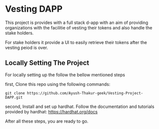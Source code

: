 # Vesting DAPP

This project is provides with a full stack d-app with an aim of providing organizations with the facilitie of vesting their tokens and also handle the stake holders.

For stake holders it provide a UI to easily retrieve their tokens after the vesting peiod is over.

## Locally Setting The Project

For locally setting up the follow the bellow mentioned steps

first,
Clone this repo using the following commands:

```shell
git clone https://github.com/Ayush-Thakur-geek/Vesting-Project-DAPP.git
```

second,
Install and set up hardhat.
Follow the documentation and tutorials provided by hardhat: https://hardhat.org/docs

After all these steps, you are ready to go.

